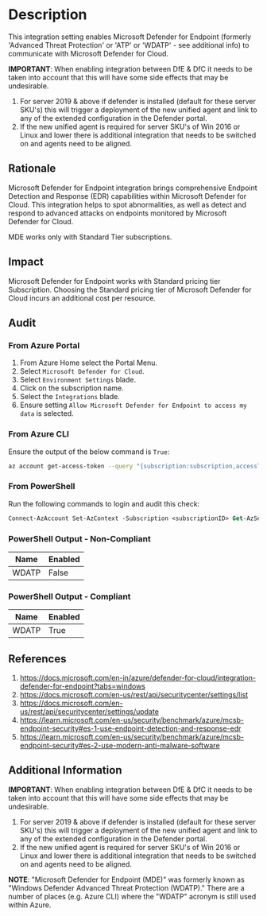 # Description

This integration setting enables Microsoft Defender for Endpoint (formerly 'Advanced Threat Protection' or 'ATP' or 'WDATP' - see additional info) to communicate with Microsoft Defender for Cloud.

**IMPORTANT**: When enabling integration between DfE & DfC it needs to be taken into account that this will have some side effects that may be undesirable.

1. For server 2019 & above if defender is installed (default for these server SKU's) this will trigger a deployment of the new unified agent and link to any of the extended configuration in the Defender portal.
2. If the new unified agent is required for server SKU's of Win 2016 or Linux and lower there is additional integration that needs to be switched on and agents need to be aligned.

## Rationale

Microsoft Defender for Endpoint integration brings comprehensive Endpoint Detection and Response (EDR) capabilities within Microsoft Defender for Cloud. This integration helps to spot abnormalities, as well as detect and respond to advanced attacks on endpoints monitored by Microsoft Defender for Cloud.

MDE works only with Standard Tier subscriptions.

## Impact

Microsoft Defender for Endpoint works with Standard pricing tier Subscription. Choosing the Standard pricing tier of Microsoft Defender for Cloud incurs an additional cost per resource.

## Audit

### From Azure Portal

1. From Azure Home select the Portal Menu.
2. Select `Microsoft Defender for Cloud`.
3. Select `Environment Settings` blade.
4. Click on the subscription name.
5. Select the `Integrations` blade.
6. Ensure setting `Allow Microsoft Defender for Endpoint to access my data` is selected.

### From Azure CLI

Ensure the output of the below command is `True`:

```sh
az account get-access-token --query "{subscription:subscription,accessToken:accessToken}" --out tsv | xargs -L1 bash -c 'curl -X GET -H "Authorization: Bearer $1" -H "Content-Type: application/json" https://management.azure.com/subscriptions/<subscriptionID>/providers/Microsoft.Security/settings?api-version=2021-06-01' | jq '.|.value[] | select(.name=="WDATP")'|jq '.properties.enabled'
```

### From PowerShell

Run the following commands to login and audit this check:

```ps
Connect-AzAccount Set-AzContext -Subscription <subscriptionID> Get-AzSecuritySetting | Select-Object name,enabled |where-object {$_.name -eq "WDATP"}
```

### PowerShell Output - Non-Compliant

|Name|Enabled|
|---|---|
|WDATP|False|

### PowerShell Output - Compliant

|Name|Enabled|
|---|---|
|WDATP|True|

## References

1. <https://docs.microsoft.com/en-in/azure/defender-for-cloud/integration-defender-for-endpoint?tabs=windows>
2. <https://docs.microsoft.com/en-us/rest/api/securitycenter/settings/list>
3. <https://docs.microsoft.com/en-us/rest/api/securitycenter/settings/update>
4. <https://learn.microsoft.com/en-us/security/benchmark/azure/mcsb-endpoint-security#es-1-use-endpoint-detection-and-response-edr>
5. <https://learn.microsoft.com/en-us/security/benchmark/azure/mcsb-endpoint-security#es-2-use-modern-anti-malware-software>

## Additional Information

**IMPORTANT**: When enabling integration between DfE & DfC it needs to be taken into account that this will have some side effects that may be undesirable.

1. For server 2019 & above if defender is installed (default for these server SKU's) this will trigger a deployment of the new unified agent and link to any of the extended configuration in the Defender portal.
2. If the new unified agent is required for server SKU's of Win 2016 or Linux and lower there is additional integration that needs to be switched on and agents need to be aligned.

**NOTE**: "Microsoft Defender for Endpoint (MDE)" was formerly known as "Windows Defender Advanced Threat Protection (WDATP)." There are a number of places (e.g. Azure CLI) where the "WDATP" acronym is still used within Azure.
